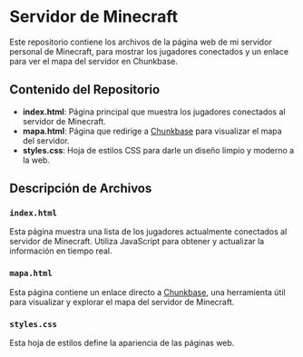 # Servidor de Minecraft

Este repositorio contiene los archivos de la página web de mi servidor personal de Minecraft, para mostrar los jugadores conectados y un enlace para ver el mapa del servidor en Chunkbase.

## Contenido del Repositorio

- **index.html**: Página principal que muestra los jugadores conectados al servidor de Minecraft.
- **mapa.html**: Página que redirige a [Chunkbase](https://www.chunkbase.com/apps/seed-map) para visualizar el mapa del servidor.
- **styles.css**: Hoja de estilos CSS para darle un diseño limpio y moderno a la web.

## Descripción de Archivos

### `index.html`
Esta página muestra una lista de los jugadores actualmente conectados al servidor de Minecraft. Utiliza JavaScript para obtener y actualizar la información en tiempo real.

### `mapa.html`
Esta página contiene un enlace directo a [Chunkbase](https://www.chunkbase.com/apps/seed-map), una herramienta útil para visualizar y explorar el mapa del servidor de Minecraft.

### `styles.css`
Esta hoja de estilos define la apariencia de las páginas web.
